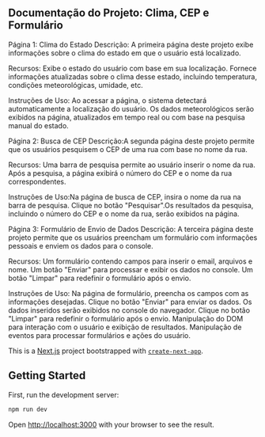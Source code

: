 ## Documentação do Projeto: Clima, CEP e Formulário


Página 1: Clima do Estado Descrição: A primeira página deste projeto exibe informações sobre o clima do estado em que o usuário está localizado.

Recursos: Exibe o estado do usuário com base em sua localização.
Fornece informações atualizadas sobre o clima desse estado, incluindo temperatura, condições meteorológicas, umidade, etc.

Instruções de Uso: Ao acessar a página, o sistema detectará automaticamente a localização do usuário.
Os dados meteorológicos serão exibidos na página, atualizados em tempo real ou com base na pesquisa manual do estado.

Página 2: Busca de CEP Descrição:A segunda página deste projeto permite que os usuários pesquisem o CEP de uma rua com base no nome da rua.

Recursos: Uma barra de pesquisa permite ao usuário inserir o nome da rua.
Após a pesquisa, a página exibirá o número do CEP e o nome da rua correspondentes.

Instruções de Uso:Na página de busca de CEP, insira o nome da rua na barra de pesquisa.
Clique no botão "Pesquisar".Os resultados da pesquisa, incluindo o número do CEP e o nome da rua, serão exibidos na página.

Página 3: Formulário de Envio de Dados Descrição: A terceira página deste projeto permite que os usuários preencham um formulário com informações pessoais e enviem os dados para o console.

Recursos: Um formulário contendo campos para inserir o email, arquivos e nome.
Um botão "Enviar" para processar e exibir os dados no console.
Um botão "Limpar" para redefinir o formulário após o envio.

Instruções de Uso: Na página de formulário, preencha os campos com as informações desejadas.
Clique no botão "Enviar" para enviar os dados.
Os dados inseridos serão exibidos no console do navegador.
Clique no botão "Limpar" para redefinir o formulário após o envio.
Manipulação do DOM para interação com o usuário e exibição de resultados.
Manipulação de eventos para processar formulários e ações do usuário.

This is a [Next.js](https://nextjs.org/) project bootstrapped with [`create-next-app`](https://github.com/vercel/next.js/tree/canary/packages/create-next-app).

## Getting Started

First, run the development server:

```bash
npm run dev
```

Open [http://localhost:3000](http://localhost:3000) with your browser to see the result.


